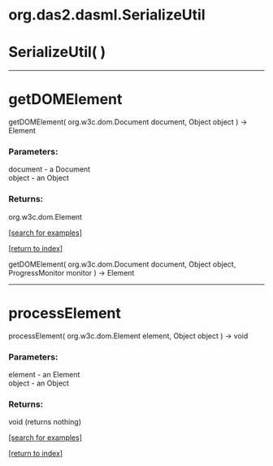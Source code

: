 # org.das2.dasml.SerializeUtil



# SerializeUtil( )


***
<a name="getDOMElement"></a>
# getDOMElement
getDOMElement( org.w3c.dom.Document document, Object object ) &rarr; Element



### Parameters:
document - a Document
<br>object - an Object

### Returns:
org.w3c.dom.Element


<a href="https://github.com/autoplot/dev/search?q=getDOMElement&unscoped_q=getDOMElement">[search for examples]</a>

<a href="https://github.com/autoplot/documentation/blob/master/javadoc/index-all.md">[return to index]</a>

getDOMElement( org.w3c.dom.Document document, Object object, ProgressMonitor monitor ) &rarr; Element<br>
***
<a name="processElement"></a>
# processElement
processElement( org.w3c.dom.Element element, Object object ) &rarr; void



### Parameters:
element - an Element
<br>object - an Object

### Returns:
void (returns nothing)


<a href="https://github.com/autoplot/dev/search?q=processElement&unscoped_q=processElement">[search for examples]</a>

<a href="https://github.com/autoplot/documentation/blob/master/javadoc/index-all.md">[return to index]</a>

